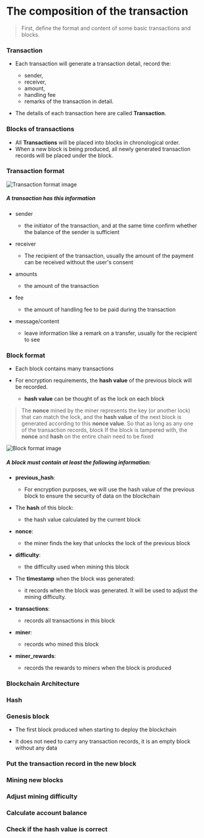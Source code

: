 # The composition of the transaction
> First, define the format and content of some basic transactions and blocks.


### Transaction
- Each transaction will generate a transaction detail, record the:
  - sender,
  - receiver,
  - amount,
  - handling fee
  - remarks of the transaction in detail. 


- The details of each transaction here are called **Transaction**.


### Blocks of transactions
- All **Transactions** will be placed into blocks in chronological order. 
- When a new block is being produced, all newly generated transaction records will be placed under the block.

### Transaction format

![Transaction format image](https://miro.medium.com/max/828/1*slN17TTWhGSS-2Q4qFPvOg.png)

##### A transaction has this information

- sender
  - the initiator of the transaction, and at the same time confirm whether the balance of the sender is sufficient

- receiver
  - The recipient of the transaction, usually the amount of the payment can be received without the user's consent

- amounts
  - the amount of the transaction

- fee
  - the amount of handling fee to be paid during the transaction

- message/content
  - leave information like a remark on a transfer, usually for the recipient to see

### Block format
- Each block contains many transactions

- For encryption requirements, the **hash value** of the previous block will be recorded.
  - **hash value** can be thought of as the lock on each block

> The **nonce** mined by the miner represents the key (or another lock) that can match the lock, and the **hash value** of the next block is generated according to this **nonce value**. 
So that as long as any one of the transaction records, block If the block is tampered with, the **nonce** and **hash** on the entire chain need to be fixed

![Block format image](https://miro.medium.com/max/828/1*E4nQ9Sl3bO3BDXL8ESqzaA.png)

##### A block must contain at least the following information:

- **previous_hash**: 
  - For encryption purposes, we will use the hash value of the previous block to ensure the security of data on the blockchain

- The **hash** of this block: 
  - the hash value calculated by the current block

- **nonce**: 
  - the miner finds the key that unlocks the lock of the previous block

- **difficulty**: 
  - the difficulty used when mining this block

- The **timestamp** when the block was generated: 
  - it records when the block was generated. It will be used to adjust the mining difficulty.

- **transactions**: 
  - records all transactions in this block

- **miner**: 
  - records who mined this block

- **miner_rewards**: 
  - records the rewards to miners when the block is produced

### Blockchain Architecture


### Hash

### Genesis block
- The first block produced when starting to deploy the blockchain

- It does not need to carry any transaction records, it is an empty block without any data

### Put the transaction record in the new block


### Mining new blocks

### Adjust mining difficulty

### Calculate account balance

### Check if the hash value is correct
